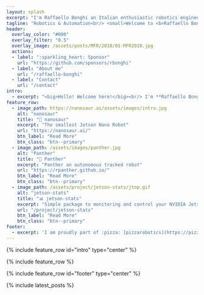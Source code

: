 ```yaml
---
layout: splash
excerpt: "I'm Raffaello Bonghi an Italian enthusiastic robotics engineer, born in the eternal city of 🛵 Rome."
tagline: "Robotics & Automation<br/> <small>Welcome to <b>Raffaello Bonghi</b> website!</small>"
header:
  overlay_color: "#000"
  overlay_filter: "0.5"
  overlay_image: /assets/posts/MFR/2018/01-MFR2018.jpg
  actions:
  - label: ":sparkling_heart: Sponsor"
    url: "https://github.com/sponsors/rbonghi"
  - label: "About me"
    url: "/raffaello-bonghi"
  - label: "Contact"
    url: "/contact"
intro: 
  - excerpt: "<big>Hello! Welcome here!</big><br/> I'm **Raffaello Bonghi** an 🇮🇹 **Italian** enthusiastic 🤖 **robotics** engineer, born in the eternal city of 🛵 **Rome** and now I'm living in 🇬🇧 England.<br/><br/> I [studied](/raffaello-bonghi) systems automation and robotics at  👨‍🎓  **University of Rome La Sapienza** and 👨‍🎓  **Universite Paris-Sud**, but I always made [**robots**](/robot/) and open-source [**projects**](/project/)!"
feature_row:
  - image_path: https://nanosaur.ai/assets/images/intro.jpg
    alt: "nanosaur"
    title: "🦕 nanosaur"
    excerpt: "The smallest Jetson Nano Robot"
    url: "https://nanosaur.ai/"
    btn_label: "Read More"
    btn_class: "btn--primary"
  - image_path: /assets/images/panther.jpg
    alt: "Panther"
    title: "🐆 Panther"
    excerpt: "Panther an autonomous tracked robot"
    url: "https://rpanther.github.io/"
    btn_label: "Read More"
    btn_class: "btn--primary"
  - image_path: /assets/project/jetson-stats/jtop.gif
    alt: "jetson-stats"
    title: "📊 jetson-stats"
    excerpt: "Simple package to monitoring and control your NVIDIA Jetson [Xavier NX, Nano, AGX Xavier, TX1, TX2]"
    url: "/project/jetson-stats"
    btn_label: "Read More"
    btn_class: "btn--primary"
footer: 
  - excerpt: 'I am proudly part of :pizza: [pizzarobotics](https://pizzarobotics.org) community'
---
```


{% include feature_row id="intro" type="center" %}

{% include feature_row %}

{% include feature_row id="footer" type="center" %}

{% include latest_posts %}